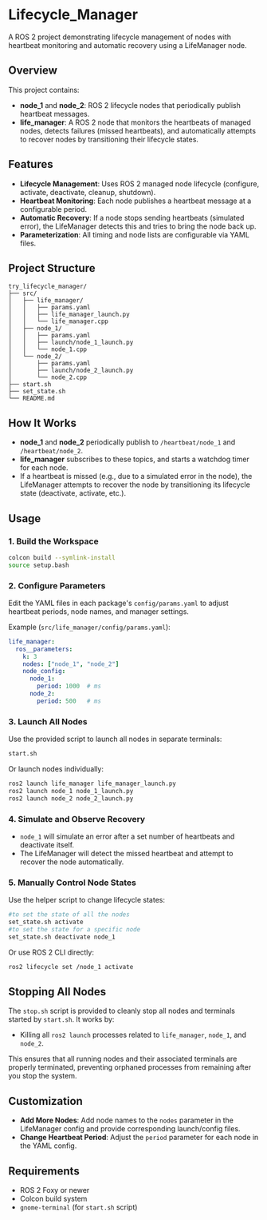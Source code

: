 # Lifecycle_Manager

A ROS 2 project demonstrating lifecycle management of nodes with heartbeat monitoring and automatic recovery using a LifeManager node.

## Overview

This project contains:
- **node_1** and **node_2**: ROS 2 lifecycle nodes that periodically publish heartbeat messages.
- **life_manager**: A ROS 2 node that monitors the heartbeats of managed nodes, detects failures (missed heartbeats), and automatically attempts to recover nodes by transitioning their lifecycle states.

## Features

- **Lifecycle Management**: Uses ROS 2 managed node lifecycle (configure, activate, deactivate, cleanup, shutdown).
- **Heartbeat Monitoring**: Each node publishes a heartbeat message at a configurable period.
- **Automatic Recovery**: If a node stops sending heartbeats (simulated error), the LifeManager detects this and tries to bring the node back up.
- **Parameterization**: All timing and node lists are configurable via YAML files.

## Project Structure

```
try_lifecycle_manager/
├── src/
│   ├── life_manager/
│   │   ├── params.yaml
│   │   ├── life_manager_launch.py
│   │   └── life_manager.cpp
│   ├── node_1/
│   │   ├── params.yaml
│   │   ├── launch/node_1_launch.py
│   │   └── node_1.cpp
│   └── node_2/
│       ├── params.yaml
│       ├── launch/node_2_launch.py
│       └── node_2.cpp
├── start.sh
├── set_state.sh
└── README.md
```

## How It Works

- **node_1** and **node_2** periodically publish to `/heartbeat/node_1` and `/heartbeat/node_2`.
- **life_manager** subscribes to these topics, and starts a watchdog timer for each node.
- If a heartbeat is missed (e.g., due to a simulated error in the node), the LifeManager attempts to recover the node by transitioning its lifecycle state (deactivate, activate, etc.).

## Usage

### 1. Build the Workspace

```bash
colcon build --symlink-install
source setup.bash
```

### 2. Configure Parameters

Edit the YAML files in each package's `config/params.yaml` to adjust heartbeat periods, node names, and manager settings.

Example (`src/life_manager/config/params.yaml`):

```yaml
life_manager:
  ros__parameters:
    k: 3
    nodes: ["node_1", "node_2"]
    node_config:
      node_1:
        period: 1000  # ms
      node_2:
        period: 500   # ms
```

### 3. Launch All Nodes

Use the provided script to launch all nodes in separate terminals:

```bash
start.sh
```

Or launch nodes individually:

```bash
ros2 launch life_manager life_manager_launch.py
ros2 launch node_1 node_1_launch.py
ros2 launch node_2 node_2_launch.py
```

### 4. Simulate and Observe Recovery

- `node_1` will simulate an error after a set number of heartbeats and deactivate itself.
- The LifeManager will detect the missed heartbeat and attempt to recover the node automatically.

### 5. Manually Control Node States

Use the helper script to change lifecycle states:

```bash
#to set the state of all the nodes
set_state.sh activate
#to set the state for a specific node
set_state.sh deactivate node_1
```

Or use ROS 2 CLI directly:

```bash
ros2 lifecycle set /node_1 activate
```
## Stopping All Nodes

The `stop.sh` script is provided to cleanly stop all nodes and terminals started by `start.sh`. It works by:

- Killing all `ros2 launch` processes related to `life_manager`, `node_1`, and `node_2`.

This ensures that all running nodes and their associated terminals are properly terminated, preventing orphaned processes from remaining after you stop the system.

## Customization

- **Add More Nodes**: Add node names to the `nodes` parameter in the LifeManager config and provide corresponding launch/config files.
- **Change Heartbeat Period**: Adjust the `period` parameter for each node in the YAML config.

## Requirements

- ROS 2 Foxy or newer
- Colcon build system
- `gnome-terminal` (for `start.sh` script)
